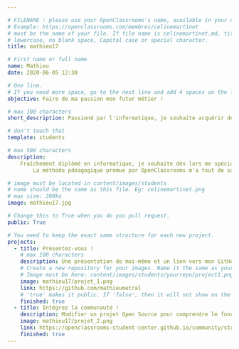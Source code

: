 ```yaml
---

# FILENAME : please use your OpenClassrooms's name, available in your url.
# Example: https://openclassrooms.com/membres/celinemartinet
# must be the name of your file. If file name is celinemartinet.md, title is celinemartinet.
# lowercase, no blank space, Capital case or special character.
title: mathieu17

# First name or full name
name: Mathieu
date: 2020-06-05 12:30

# One line.
# If you need more space, go to the next line and add 4 spaces on the left, as in 'description'.
objective: Faire de ma passion mon futur métier !

# max 100 characters
short_description: Passioné par l'informatique, je souhaite acquérir de nouvelles connaissances grâce à ce parcours.

# don't touch that
template: students

# max 500 characters
description:
    Fraîchement diplômé en informatique, je souhaite dès lors me spécialiser dans le développement d'application.
		La méthode pdéagogique promue par OpenClassrooms m'a tout de suite convaincu. J'ai hâte de me lancer dans le vif du sujet et de pouvoir enrichir mon panel de connaissances.

# image must be located in content/images/students
# name should be the same as this file. Eg: celinemartinet.png
# max size: 200ko
image: mathieu17.jpg

# Change this to True when you do you pull request.
public: True

# You need to keep the exact same structure for each new project.
projects:
  - title: Présentez-vous !
    # max 100 characters
    description: Une présentation de moi-même et un lien vers mon GitHub.
    # Create a new repository for your images. Name it the same as your nickname and profile picture.
    # Image must be here: content/images/students/yourrepo/project1.png
    image: mathieu17/projet_1.png
    link: https://github.com/mathieumetral
    # 'true' makes it public. If 'false', then it will not show on the website.
    finished: true
  - title: Intégrez la communauté !
    description: Modifier un projet Open Source pour comprendre le fonctionnement de Git, de Github et des pull requests.
    image: mathieu17/projet_2.png
    link: https://openclassrooms-student-center.github.io/community/students/mathieu17.html
    finished: true
---
```


